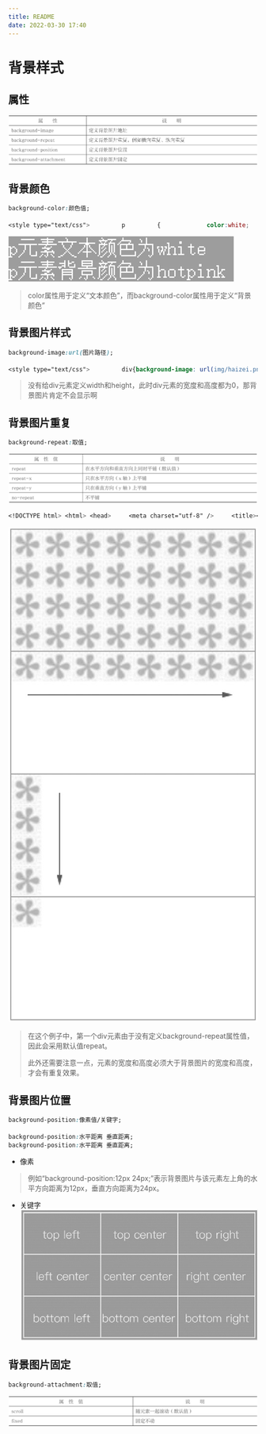 ```yaml
---
title: README
date: 2022-03-30 17:40
---
```

# 背景样式

## 属性

![](./_image/2022-03-30/8a5428d417d37f9f093a3712b26e4428.jpg)

## 背景颜色

```CSS
background-color:颜色值;

<style type="text/css">         p         {             color:white;             background-color: hotpink;​​        }     </style>
```

![](./_image/2022-03-30/c923d529478d98905e1748cca4090ea6.jpg)

>  color属性用于定义“文本颜色”，而background-color属性用于定义“背景颜色”

## 背景图片样式

```CSS
background-image:url(图片路径);

<style type="text/css">         div{background-image: url(img/haizei.png);}​​    </style>
```

> 没有给div元素定义width和height，此时div元素的宽度和高度都为0，那背景图片肯定不会显示啊

## 背景图片重复

```CSS
background-repeat:取值;
```

![](./_image/2022-03-30/d37bbaa85117d3a7c7a1322c2378f2df.jpg)

```CSS
<!DOCTYPE html> <html> <head>     <meta charset="utf-8" />     <title></title>     <style type="text/css">         div         {             width:200px;             height:100px;             border: 1px solid silver;             background-image: url(img/fl ower.png);         }         #div2{background-repeat: repeat-x}​​        #div3{background-repeat: repeat-y}​​        #div4{background-repeat: no-repeat}​​    </style> </head> <body>     <div id="div1"></div>     <div id="div2"></div>     <div id="div3"></div>     <div id="div4"></div> </body> </html>
```

![](./_image/2022-03-30/c615de07c50ed28f5003873bf0bac1b6.jpg)

> 在这个例子中，第一个div元素由于没有定义background-repeat属性值，因此会采用默认值repeat。
> 
> 此外还需要注意一点，元素的宽度和高度必须大于背景图片的宽度和高度，才会有重复效果。

## 背景图片位置

```CSS
background-position:像素值/关键字;

background-position:水平距离 垂直距离;
background-position:水平距离 垂直距离;


```
- 像素
> 例如“background-position:12px 24px;”表示背景图片与该元素左上角的水平方向距离为12px，垂直方向距离为24px。
- 关键字
![](./_image/2022-03-30/7d9ce6450b97308aaee592d3b32ac7b2.jpg)

## 背景图片固定

```CSS
background-attachment:取值;
```


![](./_image/2022-03-30/b7cdf1c1517afc3c3bae3757da64c0af.jpg)


